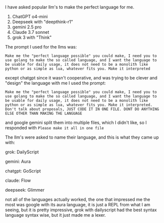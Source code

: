 I have asked popular llm's to make the perfect language for me.

1. ChatGPT o4-mini
2. Deepseek with "deepthink-r1"
3. gemini 2.5 pro
4. Claude 3.7 sonnet
5. grok 3 with "Think"

The prompt I used for the llms was:

```
Make me the "perfect language possible" you could make, I need you to use golang to make the so called language, and I want the language to be usable for daily usage, it does not need to be a monolith like python or as simple as lua, whatever fits you. Make it interpreted

```

except chatgpt since it wasn't cooperative, and was trying to be clever and "design" the language with me I used the prompt:

```
Make me the "perfect language possible" you could make, I need you to use golang to make the so called language, and I want the language to be usable for daily usage, it does not need to be a monolith like python or as simple as lua, whatever fits you. Make it interpreted. Don't talk about proposals, JUST CODE IT IN ONE FILE. DONT DO ANYTHING ELSE OTHER THAN MAKING THE LANGUAGE

```

and google gemini split them into multiple files, which I didn't like, so I responded with `Please make it all in one file`

The llm's were asked to name their language, and this is what they came up with:

grok: DailyScript

gemini: Aura

chatgpt: GoScript

claude: Flow

deepseek: Glimmer

not all of the languages actually worked, the one that impressed me the most was google with its aura language, it is just a REPL from what I am seeing, but it is pretty impressive,
grok with dailyscript had the best syntax language syntax wise, but it just made me a lexer.
